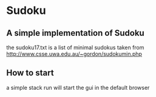# Sudoku

## A simple implementation of Sudoku

the sudoku17.txt is a list of minimal sudokus taken from http://www.csse.uwa.edu.au/~gordon/sudokumin.php

## How to start

a simple stack run will start the gui in the default browser
